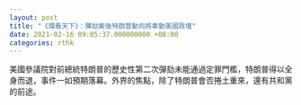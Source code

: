 ```yaml
---
layout: post
title: "《環看天下》：彈劾案後特朗普動向將牽動美國政壇"
date: 2021-02-16 09:05:37.000000000 +08:00
categories: rthk
---
```


美國參議院對前總統特朗普的歷史性第二次彈劾未能通過定罪門檻，特朗普得以全身而退，事件一如預期落幕。外界的焦點，除了特朗普會否捲土重來，還有共和黨的前途。
